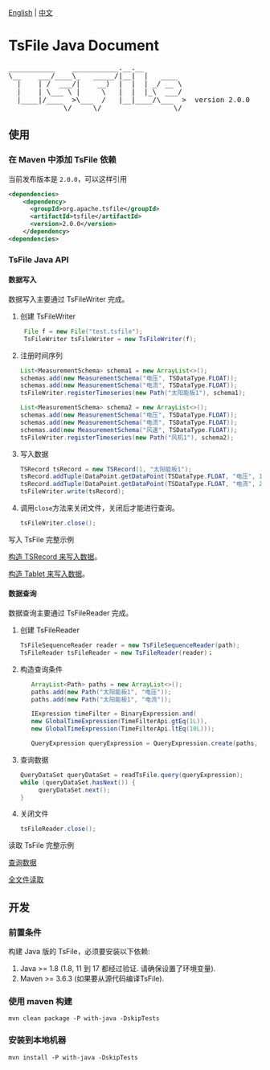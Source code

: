 <!--

    Licensed to the Apache Software Foundation (ASF) under one
    or more contributor license agreements.  See the NOTICE file
    distributed with this work for additional information
    regarding copyright ownership.  The ASF licenses this file
    to you under the Apache License, Version 2.0 (the
    "License"); you may not use this file except in compliance
    with the License.  You may obtain a copy of the License at

        http://www.apache.org/licenses/LICENSE-2.0

    Unless required by applicable law or agreed to in writing,
    software distributed under the License is distributed on an
    "AS IS" BASIS, WITHOUT WARRANTIES OR CONDITIONS OF ANY
    KIND, either express or implied.  See the License for the
    specific language governing permissions and limitations
    under the License.

-->

[English](./README.md) | [中文](./README-zh.md)
# TsFile Java Document
<pre>
___________    ___________.__.__          
\__    ___/____\_   _____/|__|  |   ____  
  |    | /  ___/|    __)  |  |  | _/ __ \ 
  |    | \___ \ |     \   |  |  |_\  ___/ 
  |____|/____  >\___  /   |__|____/\___  >  version 2.0.0
             \/     \/                 \/  
</pre>

## 使用

### 在 Maven 中添加 TsFile 依赖

当前发布版本是 `2.0.0`，可以这样引用

```xml  
<dependencies>
    <dependency>
      <groupId>org.apache.tsfile</groupId>
      <artifactId>tsfile</artifactId>
      <version>2.0.0</version>
    </dependency>
<dependencies>
```


### TsFile Java API

#### 数据写入

数据写入主要通过 TsFileWriter 完成。

1. 创建 TsFileWriter

   ```java
    File f = new File("test.tsfile");
    TsFileWriter tsFileWriter = new TsFileWriter(f);
    ```

2. 注册时间序列
    
   ```java
   List<MeasurementSchema> schema1 = new ArrayList<>();
   schemas.add(new MeasurementSchema("电压", TSDataType.FLOAT));
   schemas.add(new MeasurementSchema("电流", TSDataType.FLOAT));
   tsFileWriter.registerTimeseries(new Path("太阳能板1"), schema1);
   
   List<MeasurementSchema> schema2 = new ArrayList<>();
   schemas.add(new MeasurementSchema("电压", TSDataType.FLOAT));
   schemas.add(new MeasurementSchema("电流", TSDataType.FLOAT));
   schemas.add(new MeasurementSchema("风速", TSDataType.FLOAT));
   tsFileWriter.registerTimeseries(new Path("风机1"), schema2);
   ```

3. 写入数据
  
    ```java
   TSRecord tsRecord = new TSRecord(1, "太阳能板1");
   tsRecord.addTuple(DataPoint.getDataPoint(TSDataType.FLOAT, "电压", 1.1f));
   tsRecord.addTuple(DataPoint.getDataPoint(TSDataType.FLOAT, "电流", 2.2f));
   tsFileWriter.write(tsRecord);
   ```

4. 调用`close`方法来关闭文件，关闭后才能进行查询。

    ```java
    tsFileWriter.close();
    ```

写入 TsFile 完整示例

[构造 TSRecord 来写入数据](../examples/src/main/java/org/apache/tsfile/TsFileWriteAlignedWithTSRecord.java)。

[构造 Tablet 来写入数据](../examples/src/main/java/org/apache/tsfile/TsFileWriteAlignedWithTablet.java)。


#### 数据查询

数据查询主要通过 TsFileReader 完成。

1. 创建 TsFileReader

   ```java
   TsFileSequenceReader reader = new TsFileSequenceReader(path);
   TsFileReader tsFileReader = new TsFileReader(reader)；
   ```

2. 构造查询条件

   ```java
      ArrayList<Path> paths = new ArrayList<>();
      paths.add(new Path("太阳能板1", "电压"));
      paths.add(new Path("太阳能板1", "电流"));
   
      IExpression timeFilter = BinaryExpression.and(
      new GlobalTimeExpression(TimeFilterApi.gtEq(1L)),
      new GlobalTimeExpression(TimeFilterApi.ltEq(10L)));
   
      QueryExpression queryExpression = QueryExpression.create(paths, timeFilter);
   ```

3. 查询数据

   ```java
   QueryDataSet queryDataSet = readTsFile.query(queryExpression);
   while (queryDataSet.hasNext()) {
        queryDataSet.next();
   }
   ```

4. 关闭文件

   ```java
   tsFileReader.close();
   ```

读取 TsFile 完整示例

[查询数据](../examples/src/main/java/org/apache/tsfile/TsFileRead.java)

[全文件读取](../examples/src/main/java/org/apache/tsfile/TsFileSequenceRead.java)


## 开发

### 前置条件

构建 Java 版的 TsFile，必须要安装以下依赖:

1. Java >= 1.8 (1.8, 11 到 17 都经过验证. 请确保设置了环境变量).
2. Maven >= 3.6.3 (如果要从源代码编译TsFile).


### 使用 maven 构建

```
mvn clean package -P with-java -DskipTests
```

### 安装到本地机器

```
mvn install -P with-java -DskipTests
```
